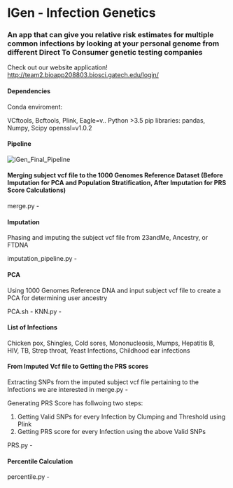 # IGen - Infection Genetics 
### An app that can give you relative risk estimates for multiple common infections by looking at your personal genome from different Direct To Consumer genetic testing companies

Check out our website application! http://team2.bioapp208803.biosci.gatech.edu/login/

#### Dependencies
Conda enviroment: 

VCftools, Bcftools, Plink, Eagle=v..
Python >3.5 pip libraries: pandas, Numpy, Scipy
openssl=v1.0.2

#### Pipeline

![iGen_Final_Pipeline]([https://github.com/ShivamSharma13/IGen-Webserver/blob/master/Pipeline.jpeg])

#### Merging subject vcf file to the 1000 Genomes Reference Dataset (Before Imputation for PCA and Population Stratification, After Imputation for PRS Score Calculations)

merge.py -

#### Imputation
Phasing and imputing the subject vcf file from 23andMe, Ancestry, or FTDNA

imputation_pipeline.py - 

#### PCA 
Using 1000 Genomes Reference DNA and input subject vcf file to create a PCA for determining user ancestry 

PCA.sh - 
KNN.py -

#### List of Infections
Chicken pox, Shingles, Cold sores, Mononucleosis, Mumps, Hepatitis B, HIV, TB, Strep throat, Yeast Infections, Childhood ear infections


#### From Imputed Vcf file to Getting the PRS scores
Extracting SNPs from the imputed subject vcf file pertaining to the Infections we are interested in
merge.py -

Generating PRS Score has follwoing two steps:
1. Getting Valid SNPs for every Infection by Clumping and Threshold using Plink
1. Getting PRS score for every Infection using the above Valid SNPs

PRS.py -

#### Percentile Calculation

percentile.py -
